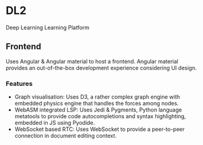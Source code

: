 # DL2

Deep Learning Learning Platform

## Frontend

Uses Angular & Angular material to host a frontend. Angular material provides an
out-of-the-box development experience considering UI design.

### Features

- Graph visualisation: Uses D3, a rather complex graph engine with embedded physics engine that handles the forces among nodes.
- WebASM integrated LSP: Uses Jedi & Pygments, Python language metatools to provide code autocompletions and syntax highlighting, embedded in JS using Pyodide.
- WebSocket based RTC: Uses WebSocket to provide a peer-to-peer connection in document editing context.
